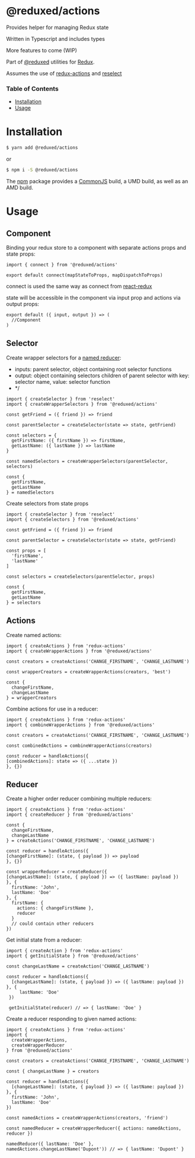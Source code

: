 # @reduxed/actions

Provides helper for managing Redux state  

Written in Typescript and includes types

More features to come (WIP)

Part of [@reduxed](https://www.npmjs.com/search?q=%40reduxed) utilities for [Redux](http://redux.js.org/).

Assumes the use of [redux-actions](https://github.com/reduxactions/redux-actions) and [reselect](https://github.com/reactjs/reselect)

### Table of Contents
* [Installation](#installation)
* [Usage](#usage)

# Installation

```bash
$ yarn add @reduxed/actions
```

or

```bash
$ npm i -S @reduxed/actions
```

The [npm](https://www.npmjs.com) package provides a [CommonJS](http://webpack.github.io/docs/commonjs.html) build, a UMD build, as well as an AMD build.


# Usage

## Component
Binding your redux store to a component with separate actions props and state props:
```ecmascript 6
import { connect } from '@reduxed/actions'

export default connect(mapStateToProps, mapDispatchToProps)
```
connect is used the same way as connect from [react-redux](https://github.com/reactjs/react-redux)

state will be accessible in the component via input prop and actions via output props:
```ecmascript 6
export default ({ input, output }) => (
  //Component
)
```

## Selector
Create wrapper selectors for a [named reducer](http://redux.js.org/docs/recipes/reducers/ReusingReducerLogic.html):
  * inputs: parent selector, object containing root selector functions
  * output: object containing selectors children of parent selector with key: selector name, value: selector function
  * */

```ecmascript 6
import { createSelector } from 'reselect'
import { createWrapperSelectors } from '@reduxed/actions'
   
const getFriend = ({ friend }) => friend
   
const parentSelector = createSelector(state => state, getFriend)
   
const selectors = {
  getFirstName: ({ firstName }) => firstName,
  getLastName: ({ lastName }) => lastName
}
   
const namedSelectors = createWrapperSelectors(parentSelector, selectors)
   
const {
  getFirstName,
  getLastName
} = namedSelectors
```

Create selectors from state props
```ecmascript 6
import { createSelector } from 'reselect'
import { createSelectors } from '@reduxed/actions'
   
const getFriend = ({ friend }) => friend
   
const parentSelector = createSelector(state => state, getFriend)
   
const props = [
  'firstName',
  'lastName'
]
   
const selectors = createSelectors(parentSelector, props)
   
const {
  getFirstName,
  getLastName
} = selectors
```

## Actions
Create named actions:
```ecmascript 6
import { createActions } from 'redux-actions'
import { createWrapperActions } from '@reduxed/actions'
   
const creators = createActions('CHANGE_FIRSTNAME', 'CHANGE_LASTNAME')
   
const wrapperCreators = createWrapperActions(creators, 'best')
   
const {
  changeFirstName,
  changeLastName
} = wrapperCreators
```

Combine actions for use in a reducer:
```ecmascript 6
import { createActions } from 'redux-actions'
import { combineWrapperActions } from '@reduxed/actions'
   
const creators = createActions('CHANGE_FIRSTNAME', 'CHANGE_LASTNAME')
   
const combinedActions = combineWrapperActions(creators)
   
const reducer = handleActions({
[combinedActions]: state => ({ ...state })
}, {})
```
  
## Reducer
Create a higher order reducer combining multiple reducers:
```ecmascript 6
import { createActions } from 'redux-actions'
import { createReducer } from '@reduxed/actions'

const {
  changeFirstName,
  changeLastName
} = createActions('CHANGE_FIRSTNAME', 'CHANGE_LASTNAME')
   
const reducer = handleActions({
[changeFirstName]: (state, { payload }) => payload
}, {})
   
const wrapperReducer = createReducer({
[changeLastName]: (state, { payload }) => ({ lastName: payload })
}, {
  firstName: 'John',
  lastName: 'Doe'
}, {
  firstName: {
    actions: { changeFirstName },
    reducer
  }
  // could contain other reducers
})
```

Get initial state from a reducer:
```ecmascript 6
import { createAction } from 'redux-actions'
import { getInitialState } from '@reduxed/actions'
   
const changeLastName = createAction('CHANGE_LASTNAME')
   
const reducer = handleActions({
  [changeLastName]: (state, { payload }) => ({ lastName: payload })
}, {
     lastName: 'Doe'
 })
   
 getInitialState(reducer) // => { lastName: 'Doe' }

```

Create a reducer responding to given named actions:
```ecmascript 6
import { createActions } from 'redux-actions'
import {
  createWrapperActions,
  createWrapperReducer
} from '@reduxed/actions'
  
const creators = createActions('CHANGE_FIRSTNAME', 'CHANGE_LASTNAME')
 
const { changeLastName } = creators 
 
const reducer = handleActions({
  [changeLastName]: (state, { payload }) => ({ lastName: payload })
}, {
  firstName: 'John',
  lastName: 'Doe'
})
  
const namedActions = createWrapperActions(creators, 'friend')
  
const namedReducer = createWrapperReducer({ actions: namedActions, reducer })

namedReducer({ lastName: 'Doe' }, namedActions.changeLastName('Dupont')) // => { lastName: 'Dupont' }
```
